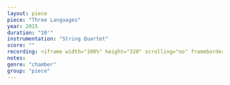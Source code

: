 ```yaml
---
layout: piece
piece: "Three Languages"
year: 2015
duration: "10'"
instrumentation: "String Quartet"
score: ""
recording: <iframe width="100%" height="320" scrolling="no" frameborder="no" allow="autoplay" src="https://w.soundcloud.com/player/?url=https%3A//api.soundcloud.com/playlists/219408924&color=%23233535&auto_play=false&hide_related=false&show_comments=true&show_user=true&show_reposts=false&show_teaser=true"></iframe>
notes:
genre: "chamber"
group: "piece"
---
```

